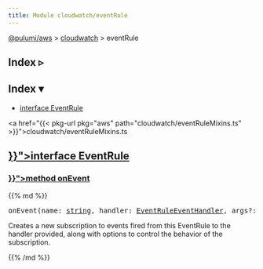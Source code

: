 ```yaml
---
title: Module cloudwatch/eventRule
---
```


<!-- WARNING: this page was generated by a tool. Do not edit it by hand. -->
<!-- To change it, please see https://github.com/pulumi/docs/tree/master/tools/tscdocgen. -->

<a href="../../">@pulumi/aws</a> &gt; <a href="../">cloudwatch</a> &gt; eventRule

<div class="toggleVisible">
<div class="collapsed">
<h2 class="pdoc-module-header toggleButton" title="Click to show Index">Index ▹</h2>
</div>
<div class="expanded">
<h2 class="pdoc-module-header toggleButton" title="Click to hide Index">Index ▾</h2>
<div class="pdoc-module-contents">
<ul>
<li><a href="#EventRule">interface EventRule</a></li>
</ul>

<a href="{{< pkg-url pkg="aws" path="cloudwatch/eventRuleMixins.ts" >}}">cloudwatch/eventRuleMixins.ts</a> 
</div>
</div>
</div>


<h2 class="pdoc-module-header" id="EventRule">
<a class="pdoc-member-name" href="{{< pkg-url pkg="aws" path="cloudwatch/eventRuleMixins.ts#L119" >}}">interface <b>EventRule</b></a>
</h2>
<div class="pdoc-module-contents">
<h3 class="pdoc-member-header" id="EventRule-onEvent">
<a class="pdoc-child-name" href="{{< pkg-url pkg="aws" path="cloudwatch/eventRuleMixins.ts#L124" >}}">method <b>onEvent</b></a>
</h3>
<div class="pdoc-member-contents">
{{% md %}}

<pre class="highlight"><span class='kd'></span>onEvent(name: <span class='kd'><a href='https://developer.mozilla.org/en-US/docs/Web/JavaScript/Reference/Global_Objects/String'>string</a></span>, handler: <a href='#EventRuleEventHandler'>EventRuleEventHandler</a>, args?: <a href='#EventRuleEventSubscriptionArgs'>EventRuleEventSubscriptionArgs</a>, opts?: <a href='/docs/reference/pkg/nodejs/pulumi/pulumi/#ComponentResourceOptions'>pulumi.ComponentResourceOptions</a>): <a href='#EventRuleEventSubscription'>EventRuleEventSubscription</a></pre>


Creates a new subscription to events fired from this EventRule to the handler provided, along
with options to control the behavior of the subscription.

{{% /md %}}
</div>
</div>
